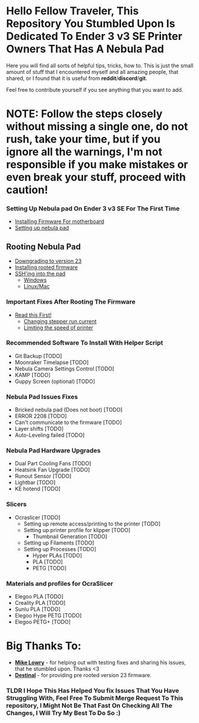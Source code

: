 # Hello Fellow Traveler, This Repository You Stumbled Upon Is Dedicated To Ender 3 v3 SE Printer Owners That Has A Nebula Pad

Here you will find all sorts of helpful tips, tricks, how to.
This is just the small amount of stuff that I encountered myself and all amazing people,
that shared, or I found that it is useful from **reddit**/**discord**/**git**.

Feel free to contribute yourself if you see anything that you want to add.

# NOTE: Follow the steps closely without missing a single one, do not rush, take your time, but if you ignore all the warnings, I'm not responsible if you make mistakes or even break your stuff, proceed with caution!

### Setting Up **Nebula pad** On **Ender 3 v3 SE** For The First Time
- [Installing Firmware For motherboard](./SettingUpNebulaPad/SettingUpNebulaPad.md#installing-motherboard-firmware)
- [Setting up nebula pad](./SettingUpNebulaPad/SettingUpNebulaPad.md#setting-up-nebula-pad)

## Rooting Nebula Pad
- [Downgrading to version 23](./RootingNebulaPad/DowngradingNebulaPad.md)
- [Installing rooted firmware](./RootingNebulaPad/InstallingRootedFirmware.md)
- [SSH'ing into the pad](./GeneralTurtorials/SSHIntoNebulaPad)
    - [Windows](./GeneralTurtorials/SSHIntoNebulaPad#windows)
    - [Linux/Mac](./GeneralTurtorials/SSHIntoNebulaPad#linuxmac)

### Important Fixes After Rooting The Firmware
- [Read this First!](FixesForNebulaPad/FixesForNebulaPad.md#important)
  - [Changing stepper run current](FixesForNebulaPad/FixesForNebulaPad.md#important)
  - [Limiting the speed of printer](FixesForNebulaPad/LimitingSpeedOfThePrinter.md#limiting-speed-of-the-printer)

### Recommended Software To Install With Helper Script
- Git Backup [TODO]
- Moonraker Timelapse [TODO]
- Nebula Camera Settings Control [TODO]
- KAMP [TODO]
- Guppy Screen (optional) [TODO]

### Nebula Pad Issues Fixes
- Bricked nebula pad (Does not boot) [TODO]
- ERROR 2208 [TODO]
- Can't communicate to the firmware [TODO]
- Layer shifts [TODO]
- Auto-Leveling failed [TODO]

### Nebula Pad Hardware Upgrades
- Dual Part Cooling Fans [TODO]
- Heatsink Fan Upgrade [TODO]
- Runout Sensor [TODO]
- Lightbar [TODO]
- KE hotend [TODO]

### Slicers
- Ocraslicer [TODO]
    - Setting up remote access/printing to the printer [TODO]
    - Setting up printer profile for klipper [TODO]
        - Thumbnail Generation [TODO]
    - Setting up Filaments [TODO]
    - Setting up Processes [TODO]
        - Hyper PLAs [TODO]
        - PLA [TODO]
        - PETG [TODO]

### Materials and profiles for OcraSlicer
- Elegoo PLA [TODO]
- Creality PLA [TODO]
- Sunlu PLA [TODO]
- Elegoo Hype PETG [TODO]
- Elegoo PETG+ [TODO]

# Big Thanks To:
- **[Mike Lowry](https://www.reddit.com/user/MikeLowry13/)** - for helping out with testing fixes and sharing his issues, that he stumbled upon. Thanks <3
- **[Destinal](https://www.reddit.com/user/destinal/)** - for providing pre rooted version 23 firmware.
### TLDR I Hope This Has Helped You fix Issues That You Have Struggling With, Feel Free To Submit Merge Request To This repository, I Might Not Be That Fast On Checking All The Changes, I Will Try My Best To Do So :)
